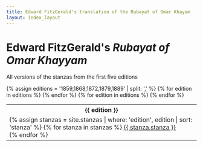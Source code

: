 ```yaml
---
title: Edward FitzGerald's translation of the Rubayat of Omar Khayam
layout: index_layout
---
```


<h1>Edward FitzGerald's <i>Rubayat of Omar Khayyam</i></h1>
<p>All versions of the stanzas from the first five editions</p>
{% assign editions = '1859,1868,1872,1879,1889' | split: ',' %}
<table>
<tr>
{% for edition in editions %}
  <th>
  {{ edition }}
  </th>
{% endfor %}
</tr>
<tr>
{% for edition in editions %}
  <td>
  {% assign stanzas = site.stanzas | where: 'edition', edition | sort: 'stanza' %}
  {% for stanza in stanzas %}
    <a href = "{{ stanza.url }}">{{ stanza.stanza }}</a><br>
  {% endfor %}
  </td>
{% endfor %}
</tr>
</table>

